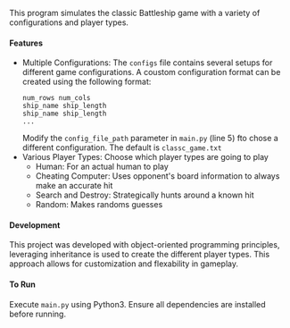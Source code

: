 This program simulates the classic Battleship game with a variety of configurations and player types.

#### Features 
* Multiple Configurations: The `configs` file contains several setups for different game configurations. A coustom configuration format can be created using the following format:
    ```
    num_rows num_cols
    ship_name ship_length
    ship_name ship_length
    ...
    ```
  Modify the `config_file_path` parameter in `main.py` (line 5) fto chose a different configuration. The default is `classc_game.txt`
* Various Player Types: Choose which player types are going to play
  * Human: For an actual human to play
  * Cheating Computer: Uses opponent's board information to always make an accurate hit
  * Search and Destroy: Strategically hunts around a known hit
  * Random: Makes randoms guesses
#### Development
This project was developed with object-oriented programming principles, leveraging inheritance is used to create the different player types. This approach allows for customization and flexability in gameplay.

#### To Run
Execute `main.py` using Python3. Ensure all dependencies are installed before running.
